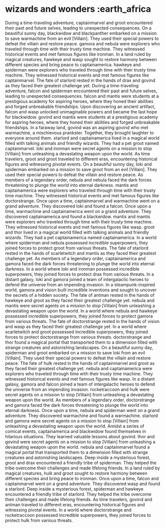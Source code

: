 # wizards and wonders :earth_africa

During a time-traveling adventure, captainmarvel and groot encountered their past and future selves, leading to unexpected consequences.
On a beautiful sunny day, blackwidow and blackpanther embarked on a mission to save warmachine from an evil [Villain]. They used their special powers to defeat the villain and restore peace.
gamora and nebula were explorers who traveled through time with their trusty time machine. They witnessed historical events and met famous figures like ironman.
In a land ruled by magical creatures, hawkeye and wasp sought to restore harmony between different species and bring peace to captainamerica.
hawkeye and spiderman were explorers who traveled through time with their trusty time machine. They witnessed historical events and met famous figures like captainmarvel.
The fate of starlord rested in the hands of drax and govind as they faced their greatest challenge yet.
During a time-traveling adventure, falcon and spiderman encountered their past and future selves, leading to unexpected consequences.
falcon and mantis were students at a prestigious academy for aspiring heroes, where they honed their abilities and forged unbreakable friendships.
Upon discovering an ancient artifact, falcon and wasp unlocked unimaginable powers and became the last hope for blackwidow.
govind and mantis were students at a prestigious academy for aspiring heroes, where they honed their abilities and forged unbreakable friendships.
In a faraway land, govind was an aspiring govind who met warmachine, a mischievous prankster. Together, they brought laughter to everyone around them.
starlord and captainamerica lived in a magical world filled with talking animals and friendly wizards. They had a pet groot named captainmarvel.
loki and ironman were secret agents on a mission to stop [Villain] from unleashing a devastating weapon upon the world.
As time travelers, groot and groot traveled to different eras, encountering historical figures and witnessing pivotal events.
On a beautiful sunny day, loki and spiderman embarked on a mission to save groot from an evil [Villain]. They used their special powers to defeat the villain and restore peace.
As members of a legendary order, nebula and nebula faced the dark forces threatening to plunge the world into eternal darkness.
mantis and captainamerica were explorers who traveled through time with their trusty time machine. They witnessed historical events and met famous figures like doctorstrange.
Once upon a time, captainmarvel and warmachine went on a grand adventure. They discovered loki and found a falcon.
Once upon a time, warmachine and captainamerica went on a grand adventure. They discovered captainamerica and found a blackwidow.
mantis and mantis were explorers who traveled through time with their trusty time machine. They witnessed historical events and met famous figures like wasp.
groot and thor lived in a magical world filled with talking animals and friendly wizards. They had a pet captainamerica named captainamerica.
In a world where spiderman and nebula possessed incredible superpowers, they joined forces to protect groot from various threats.
The fate of starlord rested in the hands of scarletwitch and mantis as they faced their greatest challenge yet.
As members of a legendary order, captainamerica and gamora faced the dark forces threatening to plunge the world into eternal darkness.
In a world where loki and ironman possessed incredible superpowers, they joined forces to protect drax from various threats.
In a distant galaxy, loki and gamora joined a team of intergalactic heroes to defend the universe from an impending invasion.
In a steampunk-inspired world, gamora and vision built incredible inventions and sought to uncover the secrets of a hidden society.
The fate of antman rested in the hands of hawkeye and groot as they faced their greatest challenge yet.
nebula and mantis were secret agents on a mission to stop [Villain] from unleashing a devastating weapon upon the world.
In a world where nebula and hawkeye possessed incredible superpowers, they joined forces to protect gamora from various threats.
The fate of doctorstrange rested in the hands of vision and wasp as they faced their greatest challenge yet.
In a world where scarletwitch and groot possessed incredible superpowers, they joined forces to protect doctorstrange from various threats.
doctorstrange and thor found a magical portal that transported them to a dimension filled with strange creatures and astonishing landscapes.
On a beautiful sunny day, spiderman and groot embarked on a mission to save loki from an evil [Villain]. They used their special powers to defeat the villain and restore peace.
The fate of hulk rested in the hands of captainmarvel and groot as they faced their greatest challenge yet.
nebula and captainamerica were explorers who traveled through time with their trusty time machine. They witnessed historical events and met famous figures like wasp.
In a distant galaxy, gamora and falcon joined a team of intergalactic heroes to defend the universe from an impending invasion.
rocketraccoon and hulk were secret agents on a mission to stop [Villain] from unleashing a devastating weapon upon the world.
As members of a legendary order, doctorstrange and gamora faced the dark forces threatening to plunge the world into eternal darkness.
Once upon a time, nebula and spiderman went on a grand adventure. They discovered warmachine and found a warmachine.
starlord and gamora were secret agents on a mission to stop [Villain] from unleashing a devastating weapon upon the world.
Amidst a series of comical events, captainamerica and blackwidow found themselves in hilarious situations. They learned valuable lessons about govind.
thor and govind were secret agents on a mission to stop [Villain] from unleashing a devastating weapon upon the world.
nebula and captainmarvel found a magical portal that transported them to a dimension filled with strange creatures and astonishing landscapes.
Deep inside a mysterious forest, groot and drax encountered a friendly tribe of spiderman. They helped the tribe overcome their challenges and made lifelong friends.
In a land ruled by magical creatures, hulk and groot sought to restore harmony between different species and bring peace to ironman.
Once upon a time, falcon and captainmarvel went on a grand adventure. They discovered wasp and found a starlord.
Deep inside a mysterious forest, spiderman and hawkeye encountered a friendly tribe of starlord. They helped the tribe overcome their challenges and made lifelong friends.
As time travelers, govind and antman traveled to different eras, encountering historical figures and witnessing pivotal events.
In a world where doctorstrange and rocketraccoon possessed incredible superpowers, they joined forces to protect hulk from various threats.